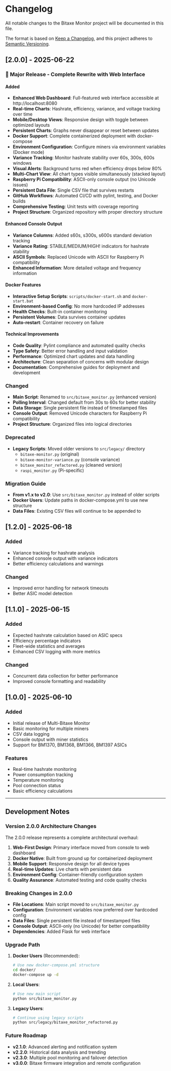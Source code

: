 # Changelog

All notable changes to the Bitaxe Monitor project will be documented in this file.

The format is based on [Keep a Changelog](https://keepachangelog.com/en/1.0.0/),
and this project adheres to [Semantic Versioning](https://semver.org/spec/v2.0.0.html).

## [2.0.0] - 2025-06-22

### 🎉 Major Release - Complete Rewrite with Web Interface

#### Added
- **Enhanced Web Dashboard**: Full-featured web interface accessible at http://localhost:8080
- **Real-time Charts**: Hashrate, efficiency, variance, and voltage tracking over time
- **Mobile/Desktop Views**: Responsive design with toggle between optimized layouts
- **Persistent Charts**: Graphs never disappear or reset between updates
- **Docker Support**: Complete containerized deployment with docker-compose
- **Environment Configuration**: Configure miners via environment variables (Docker mode)
- **Variance Tracking**: Monitor hashrate stability over 60s, 300s, 600s windows
- **Visual Alerts**: Background turns red when efficiency drops below 80%
- **Multi-Chart View**: All chart types visible simultaneously (stacked layout)
- **Raspberry Pi Compatibility**: ASCII-only console output (no Unicode issues)
- **Persistent Data File**: Single CSV file that survives restarts
- **GitHub Workflows**: Automated CI/CD with pylint, testing, and Docker builds
- **Comprehensive Testing**: Unit tests with coverage reporting
- **Project Structure**: Organized repository with proper directory structure

#### Enhanced Console Output
- **Variance Columns**: Added s60s, s300s, s600s standard deviation tracking
- **Variance Rating**: STABLE/MEDIUM/HIGH! indicators for hashrate stability
- **ASCII Symbols**: Replaced Unicode with ASCII for Raspberry Pi compatibility
- **Enhanced Information**: More detailed voltage and frequency information

#### Docker Features
- **Interactive Setup Scripts**: `scripts/docker-start.sh` and `docker-start.bat`
- **Environment-based Config**: No more hardcoded IP addresses
- **Health Checks**: Built-in container monitoring
- **Persistent Volumes**: Data survives container updates
- **Auto-restart**: Container recovery on failure

#### Technical Improvements
- **Code Quality**: Pylint compliance and automated quality checks
- **Type Safety**: Better error handling and input validation
- **Performance**: Optimized chart updates and data handling
- **Architecture**: Clean separation of concerns with modular design
- **Documentation**: Comprehensive guides for deployment and development

### Changed
- **Main Script**: Renamed to `src/bitaxe_monitor.py` (enhanced version)
- **Polling Interval**: Changed default from 30s to 60s for better stability
- **Data Storage**: Single persistent file instead of timestamped files
- **Console Output**: Removed Unicode characters for Raspberry Pi compatibility
- **Project Structure**: Organized files into logical directories

### Deprecated
- **Legacy Scripts**: Moved older versions to `src/legacy/` directory
  - `bitaxe-monitor.py` (original)
  - `bitaxe-monitor-variance.py` (console variance)
  - `bitaxe_monitor_refactored.py` (cleaned version)
  - `raspi_monitor.py` (Pi-specific)

### Migration Guide
- **From v1.x to v2.0**: Use `src/bitaxe_monitor.py` instead of older scripts
- **Docker Users**: Update paths in docker-compose.yml to use new structure
- **Data Files**: Existing CSV files will continue to be appended to

## [1.2.0] - 2025-06-18

### Added
- Variance tracking for hashrate analysis
- Enhanced console output with variance indicators
- Better efficiency calculations and warnings

### Changed
- Improved error handling for network timeouts
- Better ASIC model detection

## [1.1.0] - 2025-06-15

### Added
- Expected hashrate calculation based on ASIC specs
- Efficiency percentage indicators
- Fleet-wide statistics and averages
- Enhanced CSV logging with more metrics

### Changed
- Concurrent data collection for better performance
- Improved console formatting and readability

## [1.0.0] - 2025-06-10

### Added
- Initial release of Multi-Bitaxe Monitor
- Basic monitoring for multiple miners
- CSV data logging
- Console output with miner statistics
- Support for BM1370, BM1368, BM1366, BM1397 ASICs

### Features
- Real-time hashrate monitoring
- Power consumption tracking
- Temperature monitoring
- Pool connection status
- Basic efficiency calculations

---

## Development Notes

### Version 2.0.0 Architecture Changes

The 2.0.0 release represents a complete architectural overhaul:

1. **Web-First Design**: Primary interface moved from console to web dashboard
2. **Docker Native**: Built from ground up for containerized deployment
3. **Mobile Support**: Responsive design for all device types
4. **Real-time Updates**: Live charts with persistent data
5. **Environment Config**: Container-friendly configuration system
6. **Quality Assurance**: Automated testing and code quality checks

### Breaking Changes in 2.0.0

- **File Locations**: Main script moved to `src/bitaxe_monitor.py`
- **Configuration**: Environment variables now preferred over hardcoded config
- **Data Files**: Single persistent file instead of timestamped files
- **Console Output**: ASCII-only (no Unicode) for better compatibility
- **Dependencies**: Added Flask for web interface

### Upgrade Path

1. **Docker Users** (Recommended):
   ```bash
   # Use new docker-compose.yml structure
   cd docker/
   docker-compose up -d
   ```

2. **Local Users**:
   ```bash
   # Use new main script
   python src/bitaxe_monitor.py
   ```

3. **Legacy Users**:
   ```bash
   # Continue using legacy scripts
   python src/legacy/bitaxe_monitor_refactored.py
   ```

### Future Roadmap

- **v2.1.0**: Advanced alerting and notification system
- **v2.2.0**: Historical data analysis and trending
- **v2.3.0**: Multiple pool monitoring and failover detection
- **v3.0.0**: Bitaxe firmware integration and remote configuration

